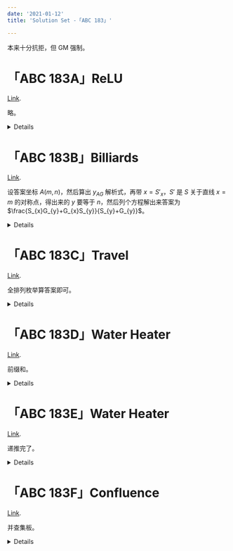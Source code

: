 ```yaml
---
date: '2021-01-12'
title: 'Solution Set -「ABC 183」'

---
```


本来十分抗拒，但 GM 强制。

# 「ABC 183A」ReLU

[Link](https://atcoder.jp/contests/abc183/tasks/abc183_a?lang=en).

略。

<details>

```cpp
#include<cstdio>
int main()
{
	long long n;
	scanf("%lld",&n);
	printf("%lld\n",n>0?n:0);
	return 0;
}
```

</details>

# 「ABC 183B」Billiards

[Link](https://atcoder.jp/contests/abc183/tasks/abc183_b?lang=en).

设答案坐标 $A(m,n)$，然后算出 $y_{AG}$ 解析式，再带 $x=S'_{x}$，$S'$ 是 $S$ 关于直线 $x=m$ 的对称点，得出来的 $y$ 要等于 $n$，然后列个方程解出来答案为 $\frac{S_{x}G_{y}+G_{x}S_{y}}{S_{y}+G_{y}}$。

<details>

```cpp
#include<cstdio>
double sx,sy,gx,gy;
int main()
{
	scanf("%lf%lf%lf%lf",&sx,&sy,&gx,&gy);
	printf("%lf\n",(sx*gy+gx*sy)/(sy+gy));
	return 0;
}
```

</details>

# 「ABC 183C」Travel

[Link](https://atcoder.jp/contests/abc183/tasks/abc183_c?lang=en).

全排列枚举算答案即可。

<details>

```cpp
#include<cstdio>
#include<vector>
#include<algorithm>
using namespace std;
vector<int> per;
int n,ans;
long long k,tim[20][20];
int main()
{
	scanf("%d%lld",&n,&k);
	for(int i=1;i<=n;++i)
	{
		for(int j=1;j<=n;++j)	scanf("%lld",&tim[i][j]);
	}
	per.resize(n+2);
	for(int i=1;i<=n;++i)	per[i]=i;
	per[n+1]=1;
	do
	{
		long long sum=0;
		for(int i=2;i<=n+1;++i)	sum+=tim[per[i-1]][per[i]];
		if(sum==k)	++ans;
	}while(next_permutation(per.begin()+2,per.end()-1));
	printf("%d\n",ans);
	return 0;
}
```

</details>

# 「ABC 183D」Water Heater

[Link](https://atcoder.jp/contests/abc183/tasks/abc183_d?lang=en).

前缀和。

<details>

```cpp
#include<cstdio>
int n,s[200010],t[200010],p[200010],w;
long long dif[200010];
int main()
{
	scanf("%d%d",&n,&w);
	for(int i=1;i<=n;++i)	scanf("%d%d%d",&s[i],&t[i],&p[i]);
	for(int i=1;i<=n;++i)
	{
		dif[s[i]]+=p[i];
		dif[t[i]]-=p[i];
	}
	for(int i=1;i<=200000;++i)	dif[i]+=dif[i-1];
	for(int i=0;i<=200000;++i)
	{
		if(dif[i]>w)
		{
			printf("No\n");
			return 0;
		}
	}
	printf("Yes\n");
	return 0;
}
```

</details>

# 「ABC 183E」Water Heater

[Link](https://atcoder.jp/contests/abc183/tasks/abc183_e?lang=en).

递推完了。

<details>

```cpp
#include<cstdio>
const int mod=1e9+7;
long long ans;
int n,m,mp[2010][2010],row[2010],col[2010],dia[5010];
char str[2010];
int add(long long a,long long b)
{
	if(a+b>=mod)	return (a+b)%mod;
	else	return a+b;
}
int main()
{
	scanf("%d%d",&n,&m);
	for(int i=1;i<=n;++i)
	{
		scanf("%s",str+1);
		for(int j=1;j<=m;++j)
		{
			if(str[j]=='.')	mp[i][j]=0;
			else	mp[i][j]=1;
		}
	}
	int lay=2e3;
	for(int i=1;i<=n;++i)
	{
		for(int j=1;j<=m;++j)
		{
			if(mp[i][j])
			{
				row[i]=0;
				col[j]=0;
				dia[i-j+lay]=0;
			}
			else
			{
				int tmp=add(add(row[i],col[j]),dia[i-j+lay]);
				if(i==1&&j==1)	++tmp;
				row[i]=add(row[i],tmp);
				col[j]=add(col[j],tmp);
				dia[i-j+lay]=add(dia[i-j+lay],tmp);
				ans=tmp;
			}
		}
	}
	printf("%d\n",ans);
	return 0;
}
```

</details>

# 「ABC 183F」Confluence

[Link](https://atcoder.jp/contests/abc183/tasks/abc183_f?lang=en).

并查集板。

<details>

```cpp
#pragma GCC diagnostic error "-std=c++11"
#include<map>
#include<cstdio>
using namespace std;
map<int,int> mp[200010];
int n,m,fa[200010];
void makeset()
{
	for(int i=1;i<=n;++i)	fa[i]=i;
}
int findset(int x)
{
	if(x^fa[x])	fa[x]=findset(fa[x]);
	return fa[x];
}
void mergeset(int x,int y)
{
	x=findset(x);
	y=findset(y);
	if(x^y)
	{
		if(mp[x].size()>mp[y].size())
		{
			fa[y]=x;
			for(auto p:mp[y])	mp[x][p.first]+=p.second;
		}
		else
		{
			fa[x]=y;
			for(auto p:mp[x])	mp[y][p.first]+=p.second;
		}
	}
}
int main()
{
	scanf("%d%d",&n,&m);
	makeset();
	for(int i=1;i<=n;++i)
	{
		int x;
		scanf("%d",&x);
		mp[i][x]++;
	}
	while(m--)
	{
		int opt,opx,opy;
		scanf("%d%d%d",&opt,&opx,&opy);
		if(opt==1)	mergeset(opx,opy);
		else
		{
			int tmp=findset(opx);
			printf("%d\n",mp[tmp][opy]);
		}
	}
	return 0;
}
```

</details>